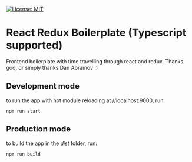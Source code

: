 [![License: MIT](https://img.shields.io/badge/License-MIT-yellow.svg)](https://opensource.org/licenses/MIT)


# React Redux Boilerplate (Typescript supported)
Frontend boilerplate with time travelling through react and redux. Thanks god, or simply thanks Dan Abramov :)

## Development mode
to run the app with hot module reloading at //localhost:9000, run:

    npm run start

## Production mode
to build the app in the *dist* folder, run:

    npm run build
